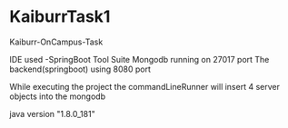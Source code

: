 # KaiburrTask1
Kaiburr-OnCampus-Task

IDE used -SpringBoot Tool Suite
Mongodb running on 27017 port
The backend(springboot) using 8080 port

While executing the project the commandLineRunner will insert 4 server objects into the mongodb

java version "1.8.0_181"

